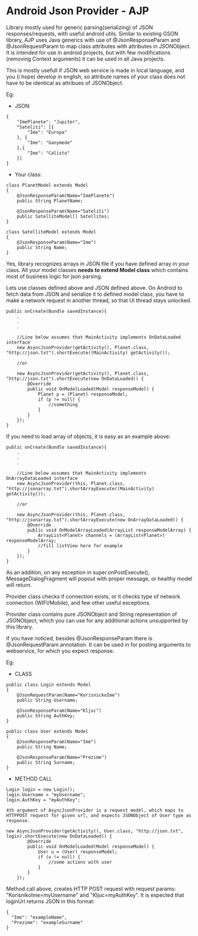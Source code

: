 Android Json Provider - AJP
===================

Library mostly used for generic parsing(serializing) of JSON responses/requests, with useful android utils. Similar to existing GSON library, AJP uses Java generics with use of @JsonResponseParam and @JsonRequestParam to map class attributes with attributes in JSONObject. It is intended for use in android projects, but with few modifications (removing Context arguments) it can be used in all Java projects.

This is mostly usefull if JSON web service is made in local language, and you (i hope) develop in english, so attribute names of your class does not have to be identical as attribues of JSONObject.

Eg: 
- JSON:
```
{
    "ImePlanete": "Jupiter",
    "Sateliti": [{
        "Ime": "Europa"
    }, {
        "Ime": "Ganymede"
    },{
        "Ime": "Calisto"
    }]
}
```

- Your class:
```
class PlanetModel extends Model
{
    @JsonResponseParam(Name="ImePlanete")
    public String PlanetName;

    @JsonResponseParam(Name="Sateliti")
    public SatelliteModel[] Satellites;
}

class SatelliteModel extends Model
{
    @JsonResponseParam(Name="Ime")
    public String Name;
}
```


Yes, library recognizes arrays in JSON file if you have defined array in your class. All your model classes <b>needs to extend Model class</b> which contains most of business logic for json parsing.

Lets use classes defined above and JSON defined above. On Android to fetch data from JSON and serialize it to defined model class, you have to make a network request in another thread, so that UI thread stays unlocked. 

```
public onCreate(Bundle savedInstance){
    .
    .
    .

    //Line below assumes that MainActivity implements OnDataLoaded interface
    new AsyncJsonProvider(getActivity(), Planet.class, "http://json.txt").shortExecute((MainActivity) getActivity());

    //or

    new AsyncJsonProvider(getActivity(), Planet.class, "http://json.txt").shortExecute(new OnDataLoaded() {
        @Override
        public void OnModelLoaded(Model responseModel) {
            Planet p = (Planet) responseModel;
            if (p != null) {
                //something
            }
        }
    });
}
```

If you need to load array of objects, it is easy as an example above:

```
public onCreate(Bundle savedInstance){
    .
    .
    .

    //Line below assumes that MainActivity implements OnArrayDataLoaded interface
    new AsyncJsonProvider(this, Planet.class, "http://jsonarray.txt").shortArrayExecute((MainActivity) getActivity());

    //or

    new AsyncJsonProvider(this, Planet.class, "http://jsonarray.txt").shortArrayExecute(new OnArrayDataLoaded() {
        @Override
        public void OnModelArrayLoaded(ArrayList responseModelArray) {                        
            ArrayList<Planet> channels = (ArrayList<Planet>) responseModelArray;
            //fill listView here for example
        }
    });
}

```

As an addition, on any exception in super.onPostExecute(), MessageDialogFragment will popout with proper message, or healthy model will return.

Provider class checks if connection exists, or it checks type of network connection (WIFI/Mobile), and few other useful exceptions.

Provider class contains pure JSONObject and String representation of JSONObject, which you can use for any additional actions unsupported by this library.


If you have noticed, besides @JsonResponseParam there is @JsonRequestParam annotation. It can be used in for posting arguments to webservice, for which you expect response.

Eg:

- CLASS
```
public class Login extends Model
{
    @JsonRequestParam(Name="KorisnickoIme")
    public String Username;
    
    @JsonResponseParam(Name="Kljuc")
    public String AuthKey;
}

public class User extends Model
{
    @JsonResponseParam(Name="Ime")
    public String Name;
    
    @JsonResponseParam(Name="Prezime")
    public String Surname;
}
```

- METHOD CALL
```
Login login = new Login();
login.Username = "myUsername";
login.AuthKey = "myAuthKey";

4th argument of AsyncJsonProvider is a request model, which maps to HTTPPOST request for given url, and expects JSONObject of User type as response.

new AsyncJsonProvider(getActivity(), User.class, "http://json.txt", login).shortExecute(new OnDataLoaded() {
        @Override
        public void OnModelLoaded(Model responseModel) {
            User u = (User) responseModel;
            if (u != null) {
                //some actions with user
            }
        }
    });
```

Method call above, creates HTTP POST request with request params: "KorisnikoIme=myUsername" and "Kljuc=myAuthKey". It is expected that loginUrl returns JSON in this format:
```
{
  "Ime": "exampleName",
  "Prezime": "exampleSurname"
}
```

